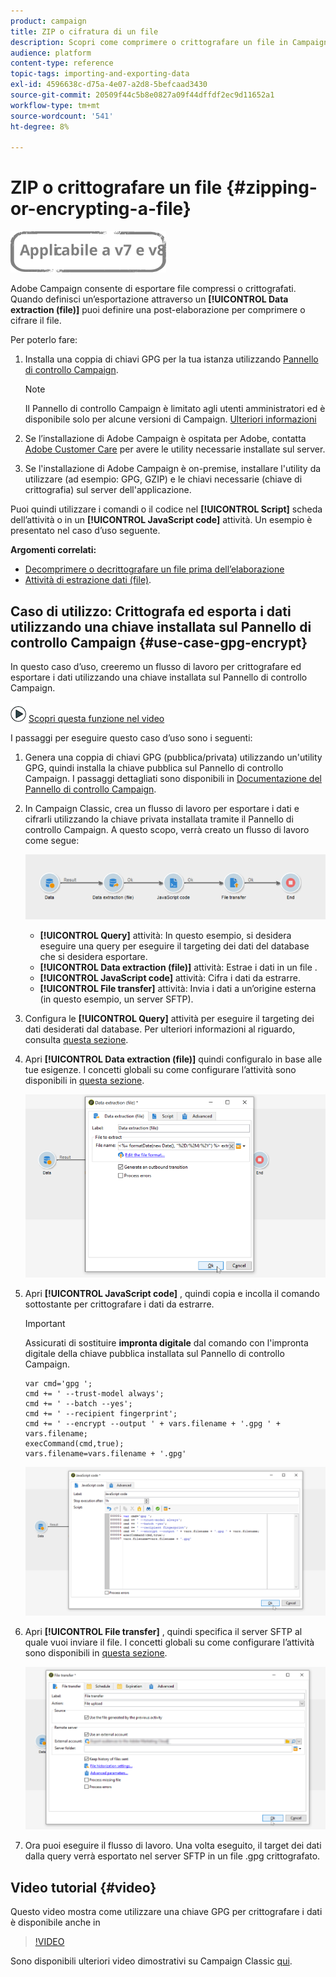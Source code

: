 ```yaml
---
product: campaign
title: ZIP o cifratura di un file
description: Scopri come comprimere o crittografare un file in Campaign Classic prima dell’elaborazione.
audience: platform
content-type: reference
topic-tags: importing-and-exporting-data
exl-id: 4596638c-d75a-4e07-a2d8-5befcaad3430
source-git-commit: 20509f44c5b8e0827a09f44dffdf2ec9d11652a1
workflow-type: tm+mt
source-wordcount: '541'
ht-degree: 8%

---
```


# ZIP o crittografare un file {#zipping-or-encrypting-a-file}

![](../../assets/common.svg)

Adobe Campaign consente di esportare file compressi o crittografati. Quando definisci un’esportazione attraverso un **[!UICONTROL Data extraction (file)]** puoi definire una post-elaborazione per comprimere o cifrare il file.

Per poterlo fare:

1. Installa una coppia di chiavi GPG per la tua istanza utilizzando [Pannello di controllo Campaign](https://experienceleague.adobe.com/docs/control-panel/using/instances-settings/gpg-keys-management.html?lang=en#encrypting-data).

   >[!NOTE]
   >
   >Il Pannello di controllo Campaign è limitato agli utenti amministratori ed è disponibile solo per alcune versioni di Campaign. [Ulteriori informazioni](https://experienceleague.adobe.com/docs/control-panel/using/discover-control-panel/key-features.html?lang=it)

1. Se l’installazione di Adobe Campaign è ospitata per Adobe, contatta [Adobe Customer Care](https://helpx.adobe.com/it/enterprise/admin-guide.html/enterprise/using/support-for-experience-cloud.ug.html) per avere le utility necessarie installate sul server.
1. Se l&#39;installazione di Adobe Campaign è on-premise, installare l&#39;utility da utilizzare (ad esempio: GPG, GZIP) e le chiavi necessarie (chiave di crittografia) sul server dell&#39;applicazione.

Puoi quindi utilizzare i comandi o il codice nel **[!UICONTROL Script]** scheda dell’attività o in un **[!UICONTROL JavaScript code]** attività. Un esempio è presentato nel caso d’uso seguente.

**Argomenti correlati:**

* [Decomprimere o decrittografare un file prima dell’elaborazione](../../platform/using/unzip-decrypt.md)
* [Attività di estrazione dati (file)](../../workflow/using/extraction--file-.md).

## Caso di utilizzo: Crittografa ed esporta i dati utilizzando una chiave installata sul Pannello di controllo Campaign {#use-case-gpg-encrypt}

In questo caso d’uso, creeremo un flusso di lavoro per crittografare ed esportare i dati utilizzando una chiave installata sul Pannello di controllo Campaign.

![](assets/do-not-localize/how-to-video.png) [Scopri questa funzione nel video](#video)

I passaggi per eseguire questo caso d’uso sono i seguenti:

1. Genera una coppia di chiavi GPG (pubblica/privata) utilizzando un&#39;utility GPG, quindi installa la chiave pubblica sul Pannello di controllo Campaign. I passaggi dettagliati sono disponibili in [Documentazione del Pannello di controllo Campaign](https://experienceleague.adobe.com/docs/control-panel/using/instances-settings/gpg-keys-management.html?lang=en#encrypting-data).

1. In Campaign Classic, crea un flusso di lavoro per esportare i dati e cifrarli utilizzando la chiave privata installata tramite il Pannello di controllo Campaign. A questo scopo, verrà creato un flusso di lavoro come segue:

   ![](assets/gpg-workflow-encrypt.png)

   * **[!UICONTROL Query]** attività: In questo esempio, si desidera eseguire una query per eseguire il targeting dei dati del database che si desidera esportare.
   * **[!UICONTROL Data extraction (file)]** attività: Estrae i dati in un file .
   * **[!UICONTROL JavaScript code]** attività: Cifra i dati da estrarre.
   * **[!UICONTROL File transfer]** attività: Invia i dati a un’origine esterna (in questo esempio, un server SFTP).

1. Configura le **[!UICONTROL Query]** attività per eseguire il targeting dei dati desiderati dal database. Per ulteriori informazioni al riguardo, consulta [questa sezione](../../workflow/using/query.md).

1. Apri **[!UICONTROL Data extraction (file)]** quindi configuralo in base alle tue esigenze. I concetti globali su come configurare l’attività sono disponibili in [questa sezione](../../workflow/using/extraction--file-.md).

   ![](assets/gpg-data-extraction.png)

1. Apri **[!UICONTROL JavaScript code]** , quindi copia e incolla il comando sottostante per crittografare i dati da estrarre.

   >[!IMPORTANT]
   >
   >Assicurati di sostituire **impronta digitale** dal comando con l&#39;impronta digitale della chiave pubblica installata sul Pannello di controllo Campaign.

   ```
   var cmd='gpg ';
   cmd += ' --trust-model always';
   cmd += ' --batch --yes';
   cmd += ' --recipient fingerprint';
   cmd += ' --encrypt --output ' + vars.filename + '.gpg ' + vars.filename;
   execCommand(cmd,true);
   vars.filename=vars.filename + '.gpg'
   ```

   ![](assets/gpg-script.png)

1. Apri **[!UICONTROL File transfer]** , quindi specifica il server SFTP al quale vuoi inviare il file. I concetti globali su come configurare l’attività sono disponibili in [questa sezione](../../workflow/using/file-transfer.md).

   ![](assets/gpg-file-transfer.png)

1. Ora puoi eseguire il flusso di lavoro. Una volta eseguito, il target dei dati dalla query verrà esportato nel server SFTP in un file .gpg crittografato.

## Video tutorial {#video}

Questo video mostra come utilizzare una chiave GPG per crittografare i dati è disponibile anche in

>[!VIDEO](https://video.tv.adobe.com/v/36399?quality=12)

Sono disponibili ulteriori video dimostrativi su Campaign Classic [qui](https://experienceleague.adobe.com/docs/campaign-classic-learn/tutorials/overview.html?lang=it).
